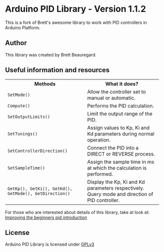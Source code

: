 Arduino PID Library - Version 1.1.2
=================
This is a fork of Brett's awesome library to work with PID controllers in Arduino Platform.

## Author
This library was created by Brett Beauregard.

## Useful information and resources

<table>
	<tr>
		<th>Methods</th>
		<th>What it does?</th>
	</tr>
	<tr>
		<td><code>SetMode()</code></td>
		<td>Allow the controller set to manual or automatic.</td>
	</tr>
	<tr>
		<td><code>Compute()</code></td>
		<td>Performs the PID calculation.</td>
	</tr>
	<tr>
		<td><code>SetOutputLimits()</code></td>
		<td>Limit the output range of the PID.</td>
	</tr>
	<tr>
		<td><code>SetTunings()</code></td>
		<td>Assign values to Kp, Ki and Kd parameters during normal operation.</td>
	</tr>
	<tr>
		<td><code>SetControllerDirection()</code></td>
		<td>Connect the PID into a DIRECT or REVERSE process.</td>
	</tr>
	<tr>
		<td><code>SetSampleTime()</code></td>
		<td>Assign the sample time in ms at which the calculation is performed.</td>
	</tr>
	<tr>
		<td><code>GetKp(), GetKi(), GetKd(), GetMode(), GetDirection()</code></td>
		<td>Display the Kp, Ki and Kd parameters respectively. Query mode and direction of PID controller.</td>
	</tr>
</table>

For those who are interested about details of this library, take at look at:
[Improving the beginners pid introduction](http://brettbeauregard.com/blog/2011/04/improving-the-beginners-pid-introduction/)

## License
Arduino PID Library is licensed under [GPLv3](LICENSE)
